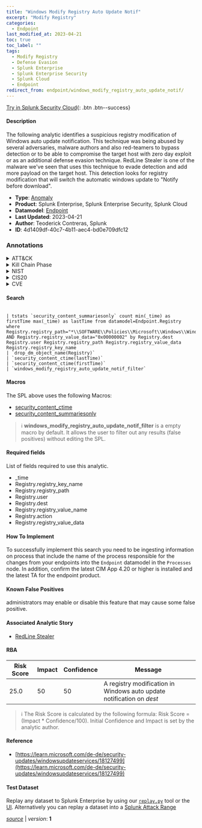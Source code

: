 ```yaml
---
title: "Windows Modify Registry Auto Update Notif"
excerpt: "Modify Registry"
categories:
  - Endpoint
last_modified_at: 2023-04-21
toc: true
toc_label: ""
tags:
  - Modify Registry
  - Defense Evasion
  - Splunk Enterprise
  - Splunk Enterprise Security
  - Splunk Cloud
  - Endpoint
redirect_from: endpoint/windows_modify_registry_auto_update_notif/
---
```




[Try in Splunk Security Cloud](https://www.splunk.com/en_us/cyber-security.html){: .btn .btn--success}

#### Description

The following analytic identifies a suspicious registry modification of Windows auto update notification. This technique was being abused by several adversaries, malware authors and also red-teamers to bypass detection or to be able to compromise the target host with zero day exploit or as an additional defense evasion technique. RedLine Stealer is one of the malware we&#39;ve seen that uses this technique to evade detection and add more payload on the target host. This detection looks for registry modification that will switch the automatic windows update to &#34;Notify before download&#34;.

- **Type**: [Anomaly](https://github.com/splunk/security_content/wiki/Detection-Analytic-Types)
- **Product**: Splunk Enterprise, Splunk Enterprise Security, Splunk Cloud
- **Datamodel**: [Endpoint](https://docs.splunk.com/Documentation/CIM/latest/User/Endpoint)
- **Last Updated**: 2023-04-21
- **Author**: Teoderick Contreras, Splunk
- **ID**: 4d1409df-40c7-4b11-aec4-bd0e709dfc12

### Annotations
<details>
  <summary>ATT&CK</summary>

<div markdown="1">

#### [ATT&CK](https://attack.mitre.org/)

| ID          | Technique   | Tactic         |
| ----------- | ----------- |--------------- |
| [T1112](https://attack.mitre.org/techniques/T1112/) | Modify Registry | Defense Evasion |

</div>
</details>


<details>
  <summary>Kill Chain Phase</summary>

<div markdown="1">

* Exploitation


</div>
</details>


<details>
  <summary>NIST</summary>

<div markdown="1">

* DE.AE



</div>
</details>

<details>
  <summary>CIS20</summary>

<div markdown="1">

* CIS 10



</div>
</details>

<details>
  <summary>CVE</summary>

<div markdown="1">


</div>
</details>


#### Search

```

| tstats `security_content_summariesonly` count min(_time) as firstTime max(_time) as lastTime from datamodel=Endpoint.Registry where Registry.registry_path="*\\SOFTWARE\\Policies\\Microsoft\\Windows\\WindowsUpdate\\AU\\AUOptions" AND Registry.registry_value_data="0x00000002" by Registry.dest Registry.user Registry.registry_path Registry.registry_value_data Registry.registry_key_name 
| `drop_dm_object_name(Registry)` 
| `security_content_ctime(lastTime)` 
| `security_content_ctime(firstTime)` 
| `windows_modify_registry_auto_update_notif_filter`
```

#### Macros
The SPL above uses the following Macros:
* [security_content_ctime](https://github.com/splunk/security_content/blob/develop/macros/security_content_ctime.yml)
* [security_content_summariesonly](https://github.com/splunk/security_content/blob/develop/macros/security_content_summariesonly.yml)

> :information_source:
> **windows_modify_registry_auto_update_notif_filter** is a empty macro by default. It allows the user to filter out any results (false positives) without editing the SPL.



#### Required fields
List of fields required to use this analytic.
* _time
* Registry.registry_key_name
* Registry.registry_path
* Registry.user
* Registry.dest
* Registry.registry_value_name
* Registry.action
* Registry.registry_value_data



#### How To Implement
To successfully implement this search you need to be ingesting information on process that include the name of the process responsible for the changes from your endpoints into the `Endpoint` datamodel in the `Processes` node. In addition, confirm the latest CIM App 4.20 or higher is installed and the latest TA for the endpoint product.
#### Known False Positives
administrators may enable or disable this feature that may cause some false positive.

#### Associated Analytic Story
* [RedLine Stealer](/stories/redline_stealer)




#### RBA

| Risk Score  | Impact      | Confidence   | Message      |
| ----------- | ----------- |--------------|--------------|
| 25.0 | 50 | 50 | A registry modification in Windows auto update notification on $dest$ |


> :information_source:
> The Risk Score is calculated by the following formula: Risk Score = (Impact * Confidence/100). Initial Confidence and Impact is set by the analytic author.


#### Reference

* [https://learn.microsoft.com/de-de/security-updates/windowsupdateservices/18127499](https://learn.microsoft.com/de-de/security-updates/windowsupdateservices/18127499)



#### Test Dataset
Replay any dataset to Splunk Enterprise by using our [`replay.py`](https://github.com/splunk/attack_data#using-replaypy) tool or the [UI](https://github.com/splunk/attack_data#using-ui).
Alternatively you can replay a dataset into a [Splunk Attack Range](https://github.com/splunk/attack_range#replay-dumps-into-attack-range-splunk-server)




[*source*](https://github.com/splunk/security_content/tree/develop/detections/endpoint/windows_modify_registry_auto_update_notif.yml) \| *version*: **1**